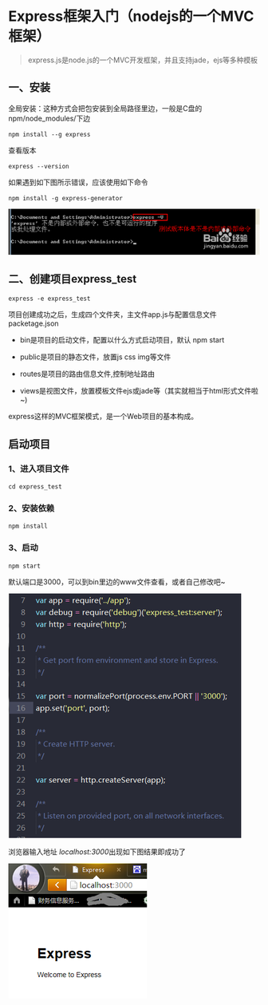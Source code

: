 # Express框架入门（nodejs的一个MVC框架）

>express.js是node.js的一个MVC开发框架，并且支持jade，ejs等多种模板

## 一、安装

全局安装：这种方式会把包安装到全局路径里边，一般是C盘的npm/node_modules/下边

```
npm install --g express
```

查看版本
```
express --version
```
如果遇到如下图所示错误，应该使用如下命令
```
npm install -g express-generator
```
![Express](/express_test/public/images/191228442519379.png "express")
## 二、创建项目express_test
```
express -e express_test
```

项目创建成功之后，生成四个文件夹，主文件app.js与配置信息文件packetage.json

* bin是项目的启动文件，配置以什么方式启动项目，默认 npm start

* public是项目的静态文件，放置js css img等文件

* routes是项目的路由信息文件,控制地址路由

* views是视图文件，放置模板文件ejs或jade等（其实就相当于html形式文件啦~)

express这样的MVC框架模式，是一个Web项目的基本构成。

## 启动项目

### 1、进入项目文件
```
cd express_test
```
### 2、安装依赖
```
npm install
```
### 3、启动
```
npm start
```
默认端口是3000，可以到bin里边的www文件查看，或者自己修改吧~

![Express](/express_test/public/images/191404355634870.png "express")

浏览器输入地址 *localhost:3000*出现如下图结果即成功了

![Express](/express_test/public/images/191403291884693.png "express")
